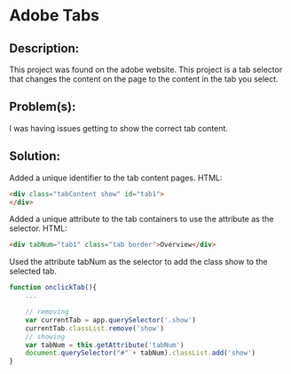 # Adobe Tabs

## Description: 
This project was found on the adobe website. This project is a tab selector that changes the content on the page to the content in the tab you select. 

## Problem(s):
I was having issues getting to show the correct tab content. 

## Solution:
Added a unique identifier to the tab content pages.
HTML:
```html
<div class="tabContent show" id="tab1">
</div>
```

Added a unique attribute to the tab containers to use the attribute as the selector.
HTML:
```html
<div tabNum="tab1" class="tab border">Overview</div>
```

Used the attribute tabNum as the selector to add the class show to the selected tab.

```js
function onclickTab(){
    ...

    // removing
    var currentTab = app.querySelector('.show')
    currentTab.classList.remove('show')
    // showing
    var tabNum = this.getAttribute('tabNum')
    document.querySelector("#" + tabNum).classList.add('show')
}
```